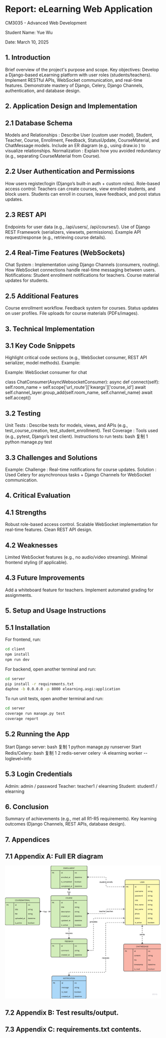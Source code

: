 # Report: eLearning Web Application

CM3035 - Advanced Web Development

Student Name: Yue Wu

Date: March 10, 2025

## 1. Introduction

Brief overview of the project's purpose and scope.
Key objectives:
Develop a Django-based eLearning platform with user roles (students/teachers).
Implement RESTful APIs, WebSocket communication, and real-time features.
Demonstrate mastery of Django, Celery, Django Channels, authentication, and database design.

## 2. Application Design and Implementation

## 2.1 Database Schema

Models and Relationships :
Describe User (custom user model), Student, Teacher, Course, Enrollment, Feedback, StatusUpdate, CourseMaterial, and ChatMessage models.
Include an ER diagram (e.g., using draw.io ) to visualize relationships.
Normalization : Explain how you avoided redundancy (e.g., separating CourseMaterial from Course).

## 2.2 User Authentication and Permissions

How users register/login (Django’s built-in auth + custom roles).
Role-based access control:
Teachers can create courses, view enrolled students, and block users.
Students can enroll in courses, leave feedback, and post status updates.

## 2.3 REST API

Endpoints for user data (e.g., /api/users/, /api/courses/).
Use of Django REST Framework (serializers, viewsets, permissions).
Example API request/response (e.g., retrieving course details).

## 2.4 Real-Time Features (WebSockets)

Chat System :
Implementation using Django Channels (consumers, routing).
How WebSocket connections handle real-time messaging between users.
Notifications:
Student enrollment notifications for teachers.
Course material updates for students.

## 2.5 Additional Features

Course enrollment workflow.
Feedback system for courses.
Status updates on user profiles.
File uploads for course materials (PDFs/images).

## 3. Technical Implementation

## 3.1 Key Code Snippets

Highlight critical code sections (e.g., WebSocket consumer, REST API serializer, model methods).
Example:

Example: WebSocket consumer for chat

class ChatConsumer(AsyncWebsocketConsumer):
async def connect(self):
self.room_name = self.scope['url_route']['kwargs']['course_id']
await self.channel_layer.group_add(self.room_name, self.channel_name)
await self.accept()

## 3.2 Testing

Unit Tests : Describe tests for models, views, and APIs (e.g., test_course_creation, test_student_enrollment).
Test Coverage : Tools used (e.g., pytest, Django’s test client).
Instructions to run tests:
bash
复制
1
python manage.py test

## 3.3 Challenges and Solutions

Example:
Challenge : Real-time notifications for course updates.
Solution : Used Celery for asynchronous tasks + Django Channels for WebSocket communication.

## 4. Critical Evaluation

## 4.1 Strengths

Robust role-based access control.
Scalable WebSocket implementation for real-time features.
Clean REST API design.

## 4.2 Weaknesses

Limited WebSocket features (e.g., no audio/video streaming).
Minimal frontend styling (if applicable).

## 4.3 Future Improvements

Add a whiteboard feature for teachers.
Implement automated grading for assignments.

## 5. Setup and Usage Instructions

## 5.1 Installation

For frontend, run:

```bash
cd client
npm install
npm run dev
```

For backend, open another terminal and run:

```bash
cd server
pip install -r requirements.txt
daphne -b 0.0.0.0 -p 8000 elearning.asgi:application
```

To run unit tests, open another terminal and run:

```bash
cd server
coverage run manage.py test
coverage report
```

## 5.2 Running the App

Start Django server:
bash
复制
1
python manage.py runserver
Start Redis/Celery:
bash
复制
1
2
redis-server
celery -A elearning worker --loglevel=info

## 5.3 Login Credentials

Admin: admin / password
Teacher: teacher1 / elearning
Student: student1 / elearning

## 6. Conclusion

Summary of achievements (e.g., met all R1-R5 requirements).
Key learning outcomes (Django Channels, REST APIs, database design).

## 7. Appendices

## 7.1 Appendix A: Full ER diagram

![ERD](ERD.jpg)

## 7.2 Appendix B: Test results/output.

## 7.3 Appendix C: requirements.txt contents.
